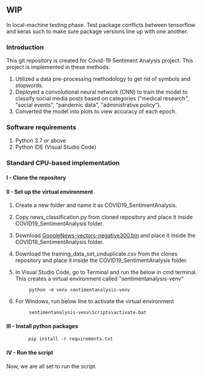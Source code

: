 ## **WIP** 
In local-machine testing phase. Test package conflicts between tensorflow and keras such to make sure package versions line up with one another.

### **Introduction**
This git repository is created for Covid-19 Sentiment Analysis project. This project is implemented in these methods:
1. Utilized a data pre-processing methodology to get rid of symbols and stopwords.
2. Deployed a convolutional neural network (CNN) to train the model to classify social media posts based on categories ("medical research", "social events", "pandemic data", "administrative policy").
3. Converted the model into plots to view accuracy of each epoch.

### **Software requirements**
1. Python 3.7 or above
2. Python IDE (Visual Studio Code)

### **Standard CPU-based implementation**

#### **I - Clone the repository**

#### **II - Set up the virtual environment**
1. Create a new folder and name it as COVID19_SentimentAnalysis.
2. Copy news_classification.py from cloned repository and place it inside COVID19_SentimentAnalysis folder.
3. Download [GoogleNews-vectors-negative300.bin](https://drive.google.com/file/d/0B7XkCwpI5KDYNlNUTTlSS21pQmM/edit?resourcekey=0-wjGZdNAUop6WykTtMip30g) and place it inside the COVID19_SentimentAnalysis folder.
4. Download the training_data_set_unduplicate.csv from the clones repository and place it inside the COVID19_SentimentAnalysis folder.
5. In Visual Studio Code, go to Terminal and run the below in cmd terminal. This creates a virtual environment called "sentimentanalysis-venv"
   
            python -m venv sentimentanalysis-venv
5. For Windows, run below line to activate the virtual environment
   
            sentimentanalysis-venv\Scripts\activate.bat

   
#### **III - Install python packages**

            pip install -r requirements.txt        

#### **IV - Run the script**
Now, we are all set to run the script.
